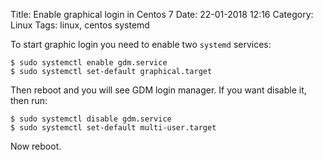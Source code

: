 Title: Enable graphical login in Centos 7
Date: 22-01-2018 12:16
Category: Linux
Tags: linux, centos systemd

To start graphic login you need to enable two `systemd` services:

```
$ sudo systemctl enable gdm.service
$ sudo systemctl set-default graphical.target
```

Then reboot and you will see GDM login manager.
If you want disable it, then run:

```
$ sudo systemctl disable gdm.service
$ sudo systemctl set-default multi-user.target
```

Now reboot.
